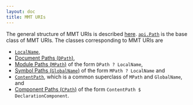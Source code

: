 ```yaml
---
layout: doc
title: MMT URIs
---
```

The general structure of MMT URIs is described [here](../../language/uris).
[`api.Path`](apidoc://info.kwarc.mmt.api.Path) is the base class of MMT URIs. The classes corresponding to MMT URIs are 

* [`LocalName`](apidoc://info.kwarc.mmt.api.LocalName),
* [Document Paths (`DPath`)](apidoc://info.kwarc.mmt.api.DPath),
* [Module Paths (`MPath`)](apidoc://info.kwarc.mmt.api.MPath) of the form `DPath ? LocalName`,
* [Symbol Paths (`GlobalName`)](apidoc://info.kwarc.mmt.api.GlobalName) of the form `MPath ? LocalName` and 
* [`ContentPath`](apidoc://info.kwarc.mmt.api.ContentPath), which is a common superclass of `MPath` and `GlobalName`, and
* [Component Paths (`CPath`)](apidoc://info.kwarc.mmt.api.CPath) of the form `ContentPath $ DeclarationComponent`.
